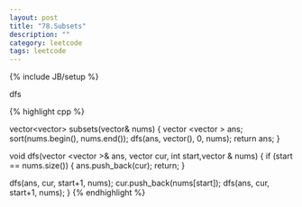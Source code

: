 ```yaml
---
layout: post
title: "78.Subsets"
description: ""
category: leetcode
tags: leetcode
---
```

{% include JB/setup %}

dfs

{% highlight cpp %}

vector<vector<int>> subsets(vector<int>& nums) {
  vector <vector <int>> ans;
  sort(nums.begin(), nums.end());
  dfs(ans, vector<int>(), 0, nums);
  return ans;
}

void dfs(vector <vector <int>>& ans, vector <int> cur, int start,vector <int>& nums) {
  if (start == nums.size()) {
    ans.push_back(cur);
    return;
  }

  dfs(ans, cur, start+1, nums);
  cur.push_back(nums[start]);
  dfs(ans, cur, start+1, nums);
}
{% endhighlight %}